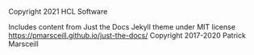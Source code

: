Copyright 2021 HCL Software

Includes content from Just the Docs Jekyll theme under MIT license
https://pmarsceill.github.io/just-the-docs/
Copyright 2017-2020 Patrick Marsceill
